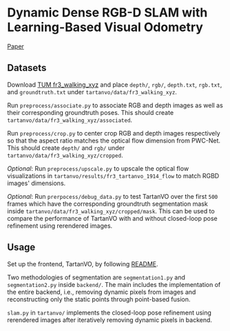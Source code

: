 # Dynamic Dense RGB-D SLAM with Learning-Based Visual Odometry  
[Paper](https://arxiv.org/abs/2205.05916)

## Datasets
Download [TUM fr3_walking_xyz](https://vision.in.tum.de/data/datasets/rgbd-dataset/download#freiburg3_walking_xyz) and place ```depth/```, ```rgb/```, ```depth.txt```, ```rgb.txt```, and ```groundtruth.txt``` under ```tartanvo/data/fr3_walking_xyz```. 

Run ```preprocess/associate.py``` to associate RGB and depth images as well as their corresponding groundtruth poses. This should create ```tartanvo/data/fr3_walking_xyz/associated```.

Run ```preprocess/crop.py``` to center crop RGB and depth images respectively so that the aspect ratio matches the optical flow dimension from PWC-Net. This should create ```depth/``` and ```rgb/``` under ```tartanvo/data/fr3_walking_xyz/cropped```.

*Optional*: Run ```preprocess/upscale.py``` to upscale the optical flow visualizations in ```tartanvo/results/fr3_tartanvo_1914_flow``` to match RGBD images' dimensions.

*Optional*: Run ```prerpocess/debug_data.py``` to test TartanVO over the first ```500``` frames which have the corresponding groundtruth segmentation mask inside ```tartanvo/data/fr3_walking_xyz/cropped/mask```. This can be used to compare the performance of TartanVO with and without closed-loop pose refinement using rerendered images. 

## Usage
Set up the frontend, TartanVO, by following [README](tartanvo/README.md).

Two methodologies of segmentation are ```segmentation1.py``` and ```segmentation2.py``` inside ```backend/```. The main includes the implementation of the entire backend, i.e., removing dynamic pixels from images and reconstructing only the static points through point-based fusion. 

```slam.py``` in ```tartanvo/``` implements the closed-loop pose refinement using rerendered images after iteratively removing dynamic pixels in backend.
